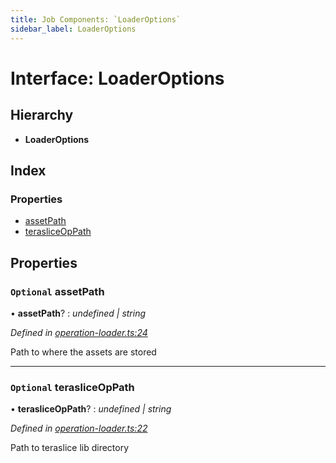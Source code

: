 ```yaml
---
title: Job Components: `LoaderOptions`
sidebar_label: LoaderOptions
---
```


# Interface: LoaderOptions

## Hierarchy

* **LoaderOptions**

## Index

### Properties

* [assetPath](loaderoptions.md#optional-assetpath)
* [terasliceOpPath](loaderoptions.md#optional-terasliceoppath)

## Properties

### `Optional` assetPath

• **assetPath**? : *undefined | string*

*Defined in [operation-loader.ts:24](https://github.com/terascope/teraslice/blob/0ae31df4/packages/job-components/src/operation-loader.ts#L24)*

Path to where the assets are stored

___

### `Optional` terasliceOpPath

• **terasliceOpPath**? : *undefined | string*

*Defined in [operation-loader.ts:22](https://github.com/terascope/teraslice/blob/0ae31df4/packages/job-components/src/operation-loader.ts#L22)*

Path to teraslice lib directory
